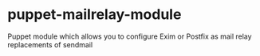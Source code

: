 puppet-mailrelay-module
=======================

Puppet module which allows you to configure Exim or Postfix as mail relay replacements of sendmail
